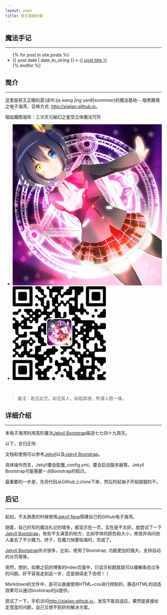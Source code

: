 ```yaml
---
layout: page
title: 邪王真眼的夏
---
```


## 魔法手记
----

<ul class="posts">
  {% for post in site.posts %}
    <li><span>{{ post.date | date_to_string }}</span> &raquo; <a href="{{ BASE_PATH }}{{ post.url }}">{{ post.title }}</a></li>
  {% endfor %}
</ul>

## 简介
----

这里是邪王正眼的夏(读作:jia wang jing yan的sunmmer)的魔法基地-- 暗黑魔境之电子海湾，召唤方式: <http://xiajian.github.io>。

暗焰魔图谐阵：三次天元破幻之星空立体魔法咒符

<ul id="list" class="clearfix">
  <li><img src="assets/images/face.jpg"></li>
  <li><img src="assets/images/xiajian.png"></li>
</ul>
<br/>

> 备注：若见此咒，如见其人，如临其境，所谓人图一体。

## 详细介绍
----

本电子海湾利用高阶魔法[Jekyll Bootstrap](http://jekyllbootstrap.com)锻造七七四十九周天。

以下，言归正传:

文档和使用可以参考[Jekyll](http://jekyllrb.com/)以及[Jekyll Bootstrap](http://jekyllbootstrap.com)。

具体操作而言，Jekyll要会配置_config.yml，要会启动服务器等。Jekyll Bootstrap可能需要一点Bootstrap的知识。

最重要的一步是，先将代码从Github上clone下来，然后捋起袖子开始狠狠的干。

## 后记
----

起初，不太熟悉的时候使用[Jekyll Now](https://github.com/barryclark/jekyll-now)搭建自己的Github电子海湾。

随着，自己的写的魔法扎记的增多，都显示在一页，实在是不太好。就尝试了一下[Jekyll Bootstrap](http://jekyllbootstrap.com)，有些不太满意的地方，比如字体的颜色和大小，修改并询问他人废去了不少魔力。终于，在魔力快要枯竭时，完成了。

[Jekyll Bootstrap](http://jekyllbootstrap.com)优点很多，比如，使用了Bootstrap; 功能更加的强大，支持自动的分页等等。

突然，想到，如果之前的博客的index页面中，只显示标题就就可以缓解条目过多的问题。好不容易走到这一步，还是继续走下去吧！！

Markdown的文件中，是可以直接使用HTML+css进行控制的，静态HTML的动态效果可以通过bootstrap的js提供。

尝试了一下，手机访问<http://xiajian.github.io>，发现不能自适应，果然是直接给定宽度的问题，自己又想不到好的解决方案。
